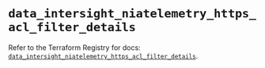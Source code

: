 # `data_intersight_niatelemetry_https_acl_filter_details`

Refer to the Terraform Registry for docs: [`data_intersight_niatelemetry_https_acl_filter_details`](https://registry.terraform.io/providers/ciscodevnet/intersight/1.0.71/docs/data-sources/niatelemetry_https_acl_filter_details).
